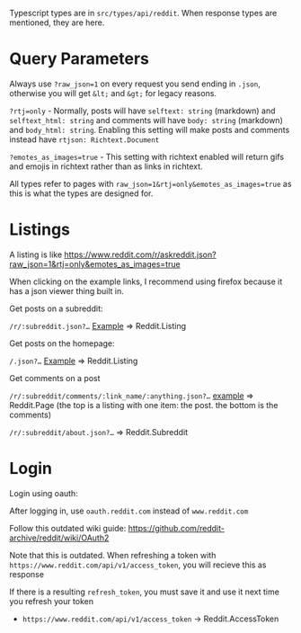Typescript types are in `src/types/api/reddit`. When response types are mentioned, they are here.

# Query Parameters

Always use `?raw_json=1` on every request you send ending in `.json`, otherwise you will get `&lt;` and `&gt;` for legacy reasons.

`?rtj=only` - Normally, posts will have `selftext: string` (markdown) and `selftext_html: string` and comments will have
`body: string` (markdown) and `body_html: string`. Enabling this setting will make posts and comments instead have
`rtjson: Richtext.Document`

`?emotes_as_images=true` - This setting with richtext enabled will return gifs and emojis in richtext rather than as links in richtext.

All types refer to pages with `raw_json=1&rtj=only&emotes_as_images=true` as this is what the types are designed for.

# Listings

A listing is like https://www.reddit.com/r/askreddit.json?raw_json=1&rtj=only&emotes_as_images=true

When clicking on the example links, I recommend using firefox because it has a json viewer thing built in.

Get posts on a subreddit:

`/r/:subreddit.json?…` [Example](https://www.reddit.com/r/askreddit.json?raw_json=1&rtj=only&emotes_as_images=true) ⇒ Reddit.Listing

Get posts on the homepage:

`/.json?…` [Example](https://www.reddit.com/.json?raw_json=1&rtj=only&emotes_as_images=true) ⇒ Reddit.Listing

Get comments on a post

`/r/:subreddit/comments/:link_name/:anything.json?…` [example](https://www.reddit.com/r/AskReddit/comments/l2myt2/what_brings_the_worst_out_in_people.json?raw_json=1&rtj=only&emotes_as_images=true) ⇒ Reddit.Page (the top is a listing with one item: the post. the bottom is the comments)

`/r/:subreddit/about.json?…` ⇒ Reddit.Subreddit

# Login

Login using oauth:

After logging in, use `oauth.reddit.com` instead of `www.reddit.com`

Follow this outdated wiki guide: https://github.com/reddit-archive/reddit/wiki/OAuth2

Note that this is outdated. When refreshing a token with `https://www.reddit.com/api/v1/access_token`, you will recieve this as response

If there is a resulting `refresh_token`, you must save it and use it next time you refresh your token

-   `https://www.reddit.com/api/v1/access_token` → Reddit.AccessToken
